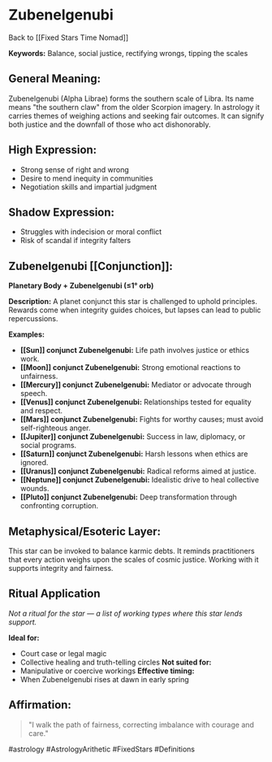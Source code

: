# Zubenelgenubi

Back to [[Fixed Stars Time Nomad]]

**Keywords:** Balance, social justice, rectifying wrongs, tipping the scales

## General Meaning:
Zubenelgenubi (Alpha Librae) forms the southern scale of Libra. Its name means "the southern claw" from the older Scorpion imagery. In astrology it carries themes of weighing actions and seeking fair outcomes. It can signify both justice and the downfall of those who act dishonorably.

## High Expression:
- Strong sense of right and wrong
- Desire to mend inequity in communities
- Negotiation skills and impartial judgment

## Shadow Expression:
- Struggles with indecision or moral conflict
- Risk of scandal if integrity falters

## Zubenelgenubi [[Conjunction]]:

**Planetary Body + Zubenelgenubi (≤1° orb)**

**Description:**
A planet conjunct this star is challenged to uphold principles. Rewards come when integrity guides choices, but lapses can lead to public repercussions.

**Examples:**
- **[[Sun]] conjunct Zubenelgenubi:** Life path involves justice or ethics work.
- **[[Moon]] conjunct Zubenelgenubi:** Strong emotional reactions to unfairness.
- **[[Mercury]] conjunct Zubenelgenubi:** Mediator or advocate through speech.
- **[[Venus]] conjunct Zubenelgenubi:** Relationships tested for equality and respect.
- **[[Mars]] conjunct Zubenelgenubi:** Fights for worthy causes; must avoid self-righteous anger.
- **[[Jupiter]] conjunct Zubenelgenubi:** Success in law, diplomacy, or social programs.
- **[[Saturn]] conjunct Zubenelgenubi:** Harsh lessons when ethics are ignored.
- **[[Uranus]] conjunct Zubenelgenubi:** Radical reforms aimed at justice.
- **[[Neptune]] conjunct Zubenelgenubi:** Idealistic drive to heal collective wounds.
- **[[Pluto]] conjunct Zubenelgenubi:** Deep transformation through confronting corruption.

## Metaphysical/Esoteric Layer:
This star can be invoked to balance karmic debts. It reminds practitioners that every action weighs upon the scales of cosmic justice. Working with it supports integrity and fairness.

## Ritual Application
*Not a ritual for the star — a list of working types where this star lends support.*

**Ideal for:**
- Court case or legal magic
- Collective healing and truth-telling circles
**Not suited for:**
- Manipulative or coercive workings
**Effective timing:**
- When Zubenelgenubi rises at dawn in early spring

## Affirmation:

> "I walk the path of fairness, correcting imbalance with courage and care."

#astrology #AstrologyArithetic #FixedStars #Definitions
